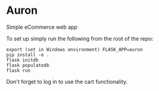 # Auron
Simple eCommerce web app

To set up simply run the following from the root of the repo:
```
export (set in Windows environment) FLASK_APP=auron
pip install -e .
flask initdb
flask populatedb
flask run
```

Don't forget to log in to use the cart functionality.
